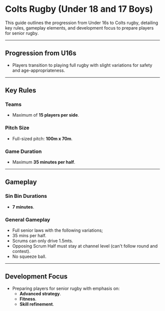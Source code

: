 # **Colts Rugby (Under 18 and 17 Boys)**

This guide outlines the progression from Under 16s to Colts rugby, detailing key rules, gameplay elements, and development focus to prepare players for senior rugby.

---

## **Progression from U16s**
- Players transition to playing full rugby with slight variations for safety and age-appropriateness.

---

## **Key Rules**

### **Teams**
- Maximum of **15 players per side**.

### **Pitch Size**
- Full-sized pitch: **100m x 70m**.

### **Game Duration**
- Maximum **35 minutes per half**.

---

## **Gameplay**

### **Sin Bin Durations**
- **7 minutes**.

### **General Gameplay**
- Full senior laws with the following variations;
- 35 mins per half. 
- Scrums can only drive 1.5mts. 
- Opposing Scrum Half must stay at channel level (can't follow round and contest).
- No squeeze ball.

---

## **Development Focus**
- Preparing players for senior rugby with emphasis on:
  - **Advanced strategy**.
  - **Fitness**.
  - **Skill refinement**.